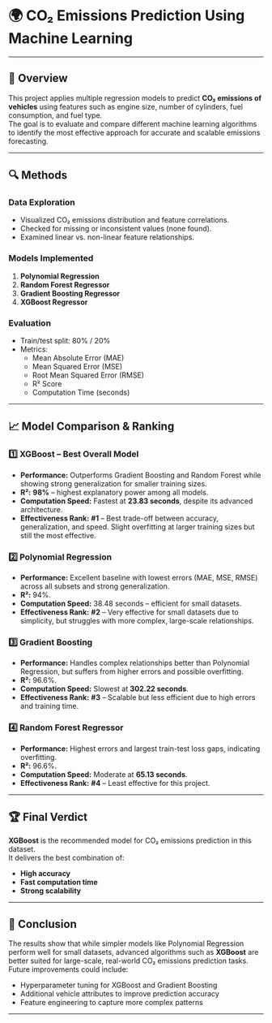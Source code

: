 # 🌍 CO₂ Emissions Prediction Using Machine Learning

---

## 📌 Overview
This project applies multiple regression models to predict **CO₂ emissions of vehicles** using features such as engine size, number of cylinders, fuel consumption, and fuel type.  
The goal is to evaluate and compare different machine learning algorithms to identify the most effective approach for accurate and scalable emissions forecasting.

---

## 🔍 Methods
### Data Exploration
- Visualized CO₂ emissions distribution and feature correlations.
- Checked for missing or inconsistent values (none found).
- Examined linear vs. non-linear feature relationships.

### Models Implemented
1. **Polynomial Regression**
2. **Random Forest Regressor**
3. **Gradient Boosting Regressor**
4. **XGBoost Regressor**

### Evaluation
- Train/test split: 80% / 20%
- Metrics:
  - Mean Absolute Error (MAE)
  - Mean Squared Error (MSE)
  - Root Mean Squared Error (RMSE)
  - R² Score
  - Computation Time (seconds)

---

## 📈 Model Comparison & Ranking

### 1️⃣ XGBoost – **Best Overall Model**
- **Performance:** Outperforms Gradient Boosting and Random Forest while showing strong generalization for smaller training sizes.
- **R²:** **98%** – highest explanatory power among all models.
- **Computation Speed:** Fastest at **23.83 seconds**, despite its advanced architecture.
- **Effectiveness Rank:** **#1** – Best trade-off between accuracy, generalization, and speed. Slight overfitting at larger training sizes but still the most effective.

### 2️⃣ Polynomial Regression
- **Performance:** Excellent baseline with lowest errors (MAE, MSE, RMSE) across all subsets and strong generalization.
- **R²:** 94%.
- **Computation Speed:** 38.48 seconds – efficient for small datasets.
- **Effectiveness Rank:** **#2** – Very effective for small datasets due to simplicity, but struggles with more complex, large-scale relationships.

### 3️⃣ Gradient Boosting
- **Performance:** Handles complex relationships better than Polynomial Regression, but suffers from higher errors and possible overfitting.
- **R²:** 96.6%.
- **Computation Speed:** Slowest at **302.22 seconds**.
- **Effectiveness Rank:** **#3** – Scalable but less efficient due to high errors and training time.

### 4️⃣ Random Forest Regressor
- **Performance:** Highest errors and largest train-test loss gaps, indicating overfitting.
- **R²:** 96.6%.
- **Computation Speed:** Moderate at **65.13 seconds**.
- **Effectiveness Rank:** **#4** – Least effective for this project.

---

## 🏆 Final Verdict
**XGBoost** is the recommended model for CO₂ emissions prediction in this dataset.  
It delivers the best combination of:
- **High accuracy**
- **Fast computation time**
- **Strong scalability**

---

## 📜 Conclusion
The results show that while simpler models like Polynomial Regression perform well for small datasets, advanced algorithms such as **XGBoost** are better suited for large-scale, real-world CO₂ emissions prediction tasks.  
Future improvements could include:
- Hyperparameter tuning for XGBoost and Gradient Boosting
- Additional vehicle attributes to improve prediction accuracy
- Feature engineering to capture more complex patterns

---

